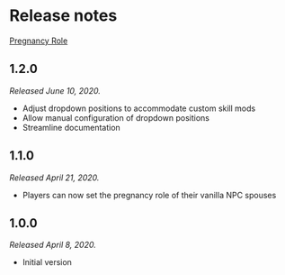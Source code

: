 # Release notes

[Pregnancy Role](../)

## 1.2.0

*Released June 10, 2020.*

* Adjust dropdown positions to accommodate custom skill mods
* Allow manual configuration of dropdown positions
* Streamline documentation

## 1.1.0

*Released April 21, 2020.*

* Players can now set the pregnancy role of their vanilla NPC spouses

## 1.0.0

*Released April 8, 2020.*

* Initial version
